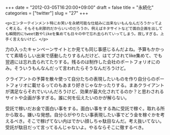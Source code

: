 +++
date = "2012-03-05T16:20:00+09:00"
draft = false
title = "永続化"
categories = ["twitter"]
slug = "27"
+++


    <p>エンターテインメント特にお笑いを永続可能な仕組みに出来ないもんなんだろうかってよく考える。そもそも刹那的だからいいのだろうか。例えばネタサイトなどで面白企画を出しても瞬間的にtweet数やlikeを集めても日々の中で忘れ去られていってしまう。寂しすぎる。上手く言えないけど。</p>
<p>力の入ったキャンペーンサイトとか見ても同じ事感じるんだよね。予算もかかってて素晴らしい出来で感動したりするんだけど、はてブされてlike集めて、でも翌週には忘れ去られてたりする。残るのは制作した会社のポートフォリオにのみ。そういうもんなんだって言われたらそうなんだろうけど。</p>
<p>クライアントの予算を散々使って自分たちの表現したいものを作り自分らのポートフォリオに載せるってのもあまり好きじゃなかったりする。まあクライアントが満足ならそれでいいんだろうけど、効果が最大化されてるのか？と思わされるサイトや企画が多すぎる。誰に何を伝えたいのかが解らない。</p>
<p>受託で稼いだお金で面白い事をする。面白い事をする為に受託で稼ぐ。取れる所から取る。嫌いな発想。自分らがやりたい事表現したい事でどう金を稼ぐかを考えるべき。そこで稼げてない内はでかい顔しちゃ駄目なんだ。考え抜いてない。受託が駄目だって言ってるんじゃないよ。やるならそこに徹するべき。</p>
  
